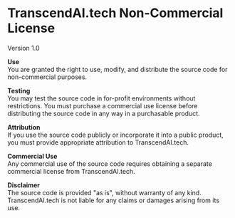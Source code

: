 # TranscendAI.tech Non-Commercial License

Version 1.0

**Use**  
You are granted the right to use, modify, and distribute the source code for non-commercial purposes.

**Testing**  
You may test the source code in for-profit environments without restrictions. You must purchase a commercial use license before distributing the source code in any way in a purchasable product.

**Attribution**  
If you use the source code publicly or incorporate it into a public product, you must provide appropriate attribution to TranscendAI.tech.

**Commercial Use**  
Any commercial use of the source code requires obtaining a separate commercial license from TranscendAI.tech.

**Disclaimer**  
The source code is provided "as is", without warranty of any kind. TranscendAI.tech is not liable for any claims or damages arising from its use.

